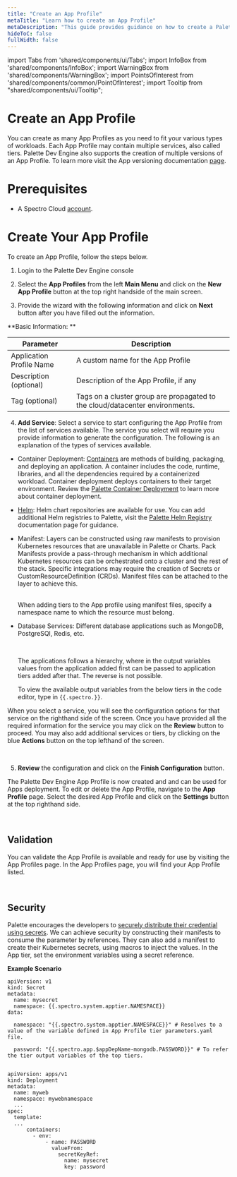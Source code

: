 ```yaml
---
title: "Create an App Profile"
metaTitle: "Learn how to create an App Profile"
metaDescription: "This guide provides guidance on how to create a Palette App Profile"
hideToC: false
fullWidth: false
---
```


import Tabs from 'shared/components/ui/Tabs';
import InfoBox from 'shared/components/InfoBox';
import WarningBox from 'shared/components/WarningBox';
import PointsOfInterest from 'shared/components/common/PointOfInterest';
import Tooltip from "shared/components/ui/Tooltip";

# Create an App Profile

You can create as many App Profiles as you need to fit your various types of workloads. Each App Profile may contain multiple services, also called tiers. Palette Dev Engine also supports the creation of multiple versions of an App Profile. To learn more visit the App versioning documentation [page](/devx/app-profile/versioning-app-profile).


# Prerequisites

* A Spectro Cloud [account](https://www.spectrocloud.com/get-started/).

# Create Your App Profile

To create an App Profile, follow the steps below.

1. Login to the Palette Dev Engine console

2. Select the **App Profiles** from the left **Main Menu** and click on the **New App Profile** button at the top right handside of the main screen. 

3. Provide the wizard with the following information and click on **Next** button after you have filled out the information.

**Basic Information: **

|         Parameter           | Description  |
|-------------------------------|-----------------|
|Application Profile Name | A custom name for the App Profile|
|Description (optional)   | Description of the App Profile, if any | 
|Tag (optional)               | Tags on a cluster group are propagated to the cloud/datacenter environments.|

4. **Add Service**: Select a service to start configuring the App Profile from the list of services available. The service you select will require you provide information to generate the configuration. The following is an explanation of the types of services available. 

  * Container Deployment: [Containers](https://www.docker.com/resources/what-container/) are methods of building, packaging, and deploying an application. A container includes the code, runtime, libraries, and all the dependencies required by a containerized workload. Container deployment deploys containers to their target environment. Review the [Palette Container Deployment](/devx/app-profile/container-deployment) to learn more about container deployment.
 

 * [Helm](/devx/registries/helm-registry#palettehelmregistry): Helm chart repositories are available for use. You can add additional Helm registries to Palette, visit the [Palette Helm Registry](/devx/registries/helm-registry#palettehelmregistry) documentation page for guidance.

 

 * Manifest: Layers can be constructed using raw manifests to provision Kubernetes resources that are unavailable in Palette or Charts. Pack Manifests provide a pass-through mechanism in which additional Kubernetes resources can be orchestrated onto a cluster and the rest of the stack. Specific integrations may require the creation of Secrets or CustomResourceDefinition (CRDs). Manifest files can be attached to the layer to achieve this. 

    <br />

    <WarningBox>
    When adding tiers to the App profile using manifest files, specify a namespace name to which the resource must belong.
    </WarningBox>

 *  Database Services: Different database applications such as MongoDB, PostgreSQl, Redis, etc.

    <br />

    <InfoBox>

    The applications follows a hierarchy, where in the output variables values from the application added first can be passed to application tiers added after that. The reverse is not possible.

    To view the available output variables from the below tiers in the code editor, type in ```{{.spectro.}}```.
    </InfoBox>



When you select a service, you will see the configuration options for that service on the righthand side of the screen. Once you have provided all the required information for the service you may click on the **Review** button to proceed. You may also add additional services or tiers, by clicking on the blue **Actions** button on the top lefthand of the screen. 

<br />


5. **Review** the configuration and click on the **Finish Configuration** button.


The Palette Dev Engine App Profile is now created and and can be used for Apps deployment. To edit or delete the App Profile, navigate to the **App Profile** page. Select the desired App Profile and click on the  **Settings** button at the top righthand side. 

<br />

## Validation

You can validate the App Profile is available and ready for use by visiting the App Profiles page. In the App Profiles page, you will find your App Profile listed.

<br />

## Security

Palette encourages the developers to [securely distribute their credential using secrets](https://kubernetes.io/docs/tasks/inject-data-application/distribute-credentials-secure/). We can achieve security by constructing their manifests to consume the parameter by references. They can also add a manifest to create their Kubernetes secrets, using macros to inject the values. In the App tier, set the environment variables using a secret reference. 

**Example Scenario**

```
apiVersion: v1
kind: Secret
metadata:
  name: mysecret
  namespace: {{.spectro.system.apptier.NAMESPACE}}
data:
  
  namespace: "{{.spectro.system.apptier.NAMESPACE}}" # Resolves to a value of the variable defined in App Profile tier parameters.yaml file.

  password: "{{.spectro.app.$appDepName-mongodb.PASSWORD}}" # To refer the tier output variables of the top tiers.
	
```
```
apiVersion: apps/v1
kind: Deployment
metadata:
  name: myweb
  namespace: mywebnamespace
  ...
spec:
  template:
  ...
      containers:
        - env:
            - name: PASSWORD
              valueFrom:
                secretKeyRef:
                  name: mysecret
                  key: password
```



<br />
<br />